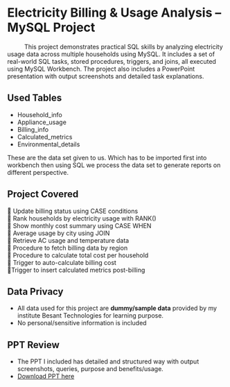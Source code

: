 # Electricity Billing & Usage Analysis – MySQL Project
&nbsp; &nbsp; &nbsp; &nbsp; &nbsp; This project demonstrates practical SQL skills by analyzing electricity usage data across multiple households using MySQL. 
It includes a set of real-world SQL tasks, stored procedures, triggers, and joins, all executed using MySQL Workbench. 
The project also includes a PowerPoint presentation with output screenshots and detailed task explanations.

## Used Tables
- Household_info
- Appliance_usage
- Billing_info
- Calculated_metrics
- Environmental_details  

These are the data set given to us. Which has to be imported first into workbench then using SQL we process the data set to generate reports on different perspective.

 ## Project Covered
📌 Update billing status using CASE conditions  
📌 Rank households by electricity usage with RANK()  
📌 Show monthly cost summary using CASE WHEN  
📌 Average usage by city using JOIN  
📌 Retrieve AC usage and temperature data  
📌 Procedure to fetch billing data by region  
📌 Procedure to calculate total cost per household  
📌 Trigger to auto-calculate billing cost  
📌Trigger to insert calculated metrics post-billing  


## Data Privacy
- All data used for this project are **dummy/sample data** provided by my institute Besant Technologies for learning purpose.
- No personal/sensitive information is included

## PPT Review
- The PPT I included has detailed and structured way with output screenshots, queries, purpose and benefits/usage.
- [Download PPT here](./electricity-presentation.pptx)

